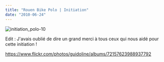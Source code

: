 ```yaml
---
title: "Rouen Bike Polo | Initiation"
date: "2010-06-24"
---
```


![](/uploads/initiation_polo-10.jpg "initiation_polo-10")

Edit : J'avais oublié de dire un grand merci à tous ceux qui nous aidé pour cette initiation !

<https://www.flickr.com/photos/guidoline/albums/72157623988937792>
